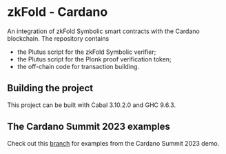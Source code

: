 # zkFold - Cardano
An integration of zkFold Symbolic smart contracts with the Cardano blockchain. The repository contains
- the Plutus script for the zkFold Symbolic verifier;
- the Plutus script for the Plonk proof verification token;
- the off-chain code for transaction building.

## Building the project

This project can be built with Cabal 3.10.2.0 and GHC 9.6.3.

## The Cardano Summit 2023 examples
Check out this [branch](https://github.com/zkFold/zkfold-symbolic-demo/tree/cardano-summit-2023-demo) for examples from the Cardano Summit 2023 demo.